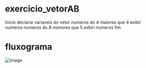 # exercicio_vetorAB
Inicio 
  declarar variaveis do vetor
    numeros do A maiores que 4
      exibir numeros 
    numeros do B menores que 5
      exbiri numeros 
  fim

# fluxograma 
![image](https://user-images.githubusercontent.com/103973597/173455232-1585f940-fbde-47a0-9ddc-5be915e6b0d6.png)
